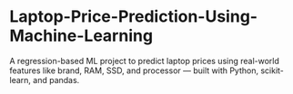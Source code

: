 # Laptop-Price-Prediction-Using-Machine-Learning
A regression-based ML project to predict laptop prices using real-world features like brand, RAM, SSD, and processor — built with Python, scikit-learn, and pandas.
